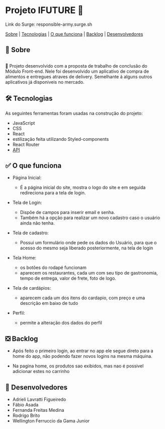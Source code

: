 # Projeto IFUTURE 🍔

Link do Surge:   responsible-army.surge.sh

<a href="sobre">Sobre</a> | <a href="#tecnologias">Tecnologias</a> | <a href="#funciona">O que funciona</a> | <a href="#nao-funciona">Backlog</a> | <a href="#devs">Desenvolvedores</a>



## <h2 id="sobre">📓 Sobre<h2>

🚀 Projeto desenvolvido com a proposta de trabalho de conclusão do Módulo Front-end. 
Nele foi desenvolvido um aplicativo de compra de alimentos e entregues atraves de delivery. 
Semelhante á alguns outros aplicativos já disponiveis no mercado.


## <h2 id="tecnologias">🛠️ Tecnologias</h2> 
As seguintes ferramentas foram usadas na construção do projeto:

* JavaScript
* CSS
* React
* estilização feita utilizando Styled-components
* React Router
* <a href="https://documenter.getpostman.com/view/7549981/SWTEdGtT#a671fbe5-a360-4cd3-b269-d5a121e19da0" target="_blank">API</a>

## <h2 id="funciona">✅ O que funciona</h2>

- Página Inicial:
    * É a página inicial do site, mostra o logo do site e em seguida redireciona para a tela de login.
    
- Tela de Login:
    * Dispõe de campos para inserir email e senha.
    * Também há a opção para realizar um novo cadastro caso o usuário ainda não tenha.

- Tela de cadastro:
   * Possui um formulário onde pede os dados do Usuário, para que o acesso do mesmo seja liberado posteriormente, na tela de login 
   
- Tela Home:
  * os botões do rodapé funcionam 
  * aparecem os restaurantes, cada um com seu tipo de gastronomia, tempo de entrega, valor de frete, foto de logo.

- Tela de cardápios:
  * aparecem cada um dos itens do cardapio, com preço e uma descrição em baixo de tudo 

- Perfil:
  * permite a alteração dos dados do perfil
    
## <h2 id="nao-funciona">❎ Backlog</h2>

- Após feito o primeiro login, ao entrar no app ele segue direto para a home do app, não podendo fazer novos logins na mesma máquina.

- Na pagina home, os produtos sao exibidos, mas nao é possivel adicionar estes no carrinho    
  
## <h2 id="devs">💼 Desenvolvedores</h2>
- Adrieli Lavratti Figueiredo
- Fábio Asada
- Fernanda Freitas Medina
- Rodrigo Brito 
- Wellington Ferruccio da Gama Junior
